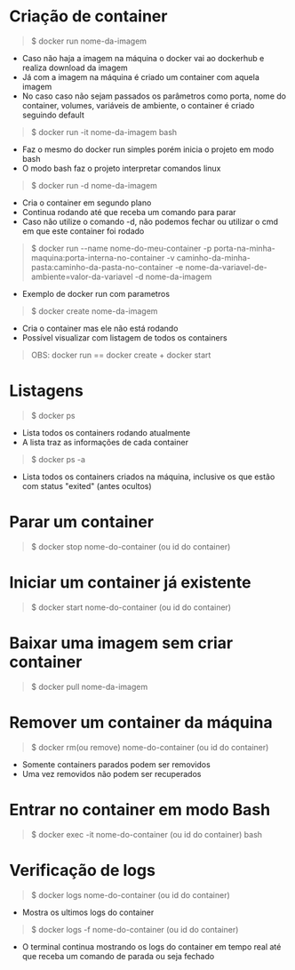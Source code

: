 # Criação de container
> $ docker run nome-da-imagem
- Caso não haja a imagem na máquina o docker vai ao dockerhub e realiza download da imagem
- Já com a imagem na máquina é criado um container com aquela imagem
- No caso caso não sejam passados os parâmetros como porta, nome do container, volumes, variáveis de ambiente, o container é criado seguindo default

> $ docker run -it nome-da-imagem bash
- Faz o mesmo do docker run simples porém inicia o projeto em modo bash
- O modo bash faz o projeto interpretar comandos linux

> $ docker run -d nome-da-imagem
- Cria o container em segundo plano
- Continua rodando até que receba um comando para parar
- Caso não utilize o comando -d, não podemos fechar ou utilizar o cmd em que este container foi rodado

> $ docker run --name nome-do-meu-container -p porta-na-minha-maquina:porta-interna-no-container -v caminho-da-minha-pasta:caminho-da-pasta-no-container -e nome-da-variavel-de-ambiente=valor-da-variavel -d nome-da-imagem
- Exemplo de docker run com parametros

> $ docker create nome-da-imagem
- Cria o container mas ele não está rodando
- Possível visualizar com listagem de todos os containers

> OBS: docker run == docker create + docker start

# Listagens 
> $ docker ps
- Lista todos os containers rodando atualmente
- A lista traz as informações de cada container
> $ docker ps -a
- Lista todos os containers criados na máquina, inclusive os que estão com status "exited" (antes ocultos)
>

# Parar um container
> $ docker stop nome-do-container (ou id do container)

# Iniciar um container já existente
> $ docker start nome-do-container (ou id do container)

# Baixar uma imagem sem criar container
> $ docker pull nome-da-imagem

# Remover um container da máquina
> $ docker rm(ou remove) nome-do-container (ou id do container)
- Somente containers parados podem ser removidos
- Uma vez removidos não podem ser recuperados

# Entrar no container em modo Bash
> $ docker exec -it nome-do-container (ou id do container) bash

# Verificação de logs
> $ docker logs nome-do-container (ou id do container)
- Mostra os ultimos logs do container
> $ docker logs -f nome-do-container (ou id do container)
- O terminal continua mostrando os logs do container em tempo real até que receba um comando de parada ou seja fechado

